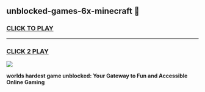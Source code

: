
## unblocked-games-6x-minecraft 👋
<h3>
<a href="https://premium.freeplayer.one?title=unblocked-games-6x-minecraft&ref=14F">CLICK TO PLAY</a></h3>
<hr>

<h3>
<a href="https://premium.freeplayer.one?title=unblocked-games-6x-minecraft&ref=14F">CLICK 2 PLAY</a>
  
</h3>

<a href="https://premium.freeplayer.one?title=unblocked-games-6x-minecraft&ref=12F/"><img src="https://clearcache.store/games.png"></a>


**worlds hardest game unblocked: Your Gateway to Fun and Accessible Online Gaming**
